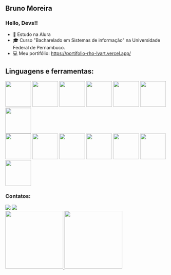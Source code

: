 ## Bruno Moreira
### Hello, Devs!!


- 🎒 Estudo na Alura
- 🎓 Curso "Bacharelado em Sistemas de informação" na Universidade Federal de Pernambuco.
- 💻 Meu portifólio: https://portifolio-rho-lyart.vercel.app/

## Linguagens e ferramentas:

            
<img src="https://cdn.jsdelivr.net/gh/devicons/devicon/icons/css3/css3-plain-wordmark.svg" width="80" height="80"/>           <img src="https://cdn.jsdelivr.net/gh/devicons/devicon/icons/html5/html5-plain-wordmark.svg" width="80" height="80"/>              <img src="https://cdn.jsdelivr.net/gh/devicons/devicon/icons/javascript/javascript-original.svg" width="80" height="80"/>          <img src="https://cdn.jsdelivr.net/gh/devicons/devicon/icons/react/react-original-wordmark.svg" width="80" height="80"/>           <img src="https://cdn.jsdelivr.net/gh/devicons/devicon/icons/typescript/typescript-plain.svg" width="80" height="80" />            <img src="https://cdn.jsdelivr.net/gh/devicons/devicon/icons/jquery/jquery-plain-wordmark.svg" width="80" height="80" />          <img src="https://cdn.jsdelivr.net/gh/devicons/devicon/icons/nextjs/nextjs-original-wordmark.svg"  width="80" height="80"/>  
<img src="https://cdn.jsdelivr.net/gh/devicons/devicon/icons/vuejs/vuejs-original-wordmark.svg" width="80" height="80" />         <img src="https://cdn.jsdelivr.net/gh/devicons/devicon/icons/git/git-original.svg" width="80" height="80" />                       <img src="https://cdn.jsdelivr.net/gh/devicons/devicon/icons/eslint/eslint-original-wordmark.svg" width="80" height="80"  />       <img src="https://cdn.jsdelivr.net/gh/devicons/devicon/icons/bootstrap/bootstrap-plain-wordmark.svg" width="80" height="80" />      <img src="https://cdn.jsdelivr.net/gh/devicons/devicon/icons/sass/sass-original.svg" width="80" height="80" />                      <img src="https://cdn.jsdelivr.net/gh/devicons/devicon/icons/python/python-original-wordmark.svg" width="80" height="80" />         <img src="https://cdn.jsdelivr.net/gh/devicons/devicon/icons/mysql/mysql-plain-wordmark.svg" width="80" height="80" />       
          
            

            
 ### Contatos:

<div>
  <a href = "mailto:brunom764@gmail.com"><img src="https://img.shields.io/badge/Gmail-D14836?style=for-the-badge&logo=gmail&logoColor=white" target="_blank"></a>      
  <a href="https://www.linkedin.com/in/bruno-miguel-a08022239/" target="_blank"><img src="https://img.shields.io/badge/-LinkedIn-%230077B5?style=for-the-badge&logo=linkedin&logoColor=white" target="_blank"></a>   
</div>
          
<div>
<a href="https://github.com/seu-usuário-aqui">
<img height="180em" src="https://github-readme-stats.vercel.app/api/top-langs/?username=brunom764&layout=compact&langs_count=7&theme=dracula"/>
<img height="180em" src="https://github-readme-stats.vercel.app/api?username=brunom764&show_icons=true&theme=dracula&include_all_commits=true&count_private=true"/>
</div>
            

